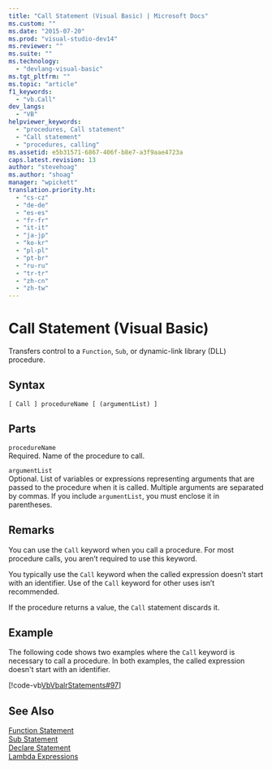 ```yaml
---
title: "Call Statement (Visual Basic) | Microsoft Docs"
ms.custom: ""
ms.date: "2015-07-20"
ms.prod: "visual-studio-dev14"
ms.reviewer: ""
ms.suite: ""
ms.technology: 
  - "devlang-visual-basic"
ms.tgt_pltfrm: ""
ms.topic: "article"
f1_keywords: 
  - "vb.Call"
dev_langs: 
  - "VB"
helpviewer_keywords: 
  - "procedures, Call statement"
  - "Call statement"
  - "procedures, calling"
ms.assetid: e5b31571-6867-406f-b8e7-a3f9aae4723a
caps.latest.revision: 13
author: "stevehoag"
ms.author: "shoag"
manager: "wpickett"
translation.priority.ht: 
  - "cs-cz"
  - "de-de"
  - "es-es"
  - "fr-fr"
  - "it-it"
  - "ja-jp"
  - "ko-kr"
  - "pl-pl"
  - "pt-br"
  - "ru-ru"
  - "tr-tr"
  - "zh-cn"
  - "zh-tw"
---
```

# Call Statement (Visual Basic)
Transfers control to a `Function`, `Sub`, or dynamic-link library (DLL) procedure.  
  
## Syntax  
  
```  
[ Call ] procedureName [ (argumentList) ]  
```  
  
## Parts  
 `procedureName`  
 Required. Name of the procedure to call.  
  
 `argumentList`  
 Optional. List of variables or expressions representing arguments that are passed to the procedure when it is called. Multiple arguments are separated by commas. If you include `argumentList`, you must enclose it in parentheses.  
  
## Remarks  
 You can use the `Call` keyword when you call a procedure. For most procedure calls, you aren’t required to use this  keyword.  
  
 You typically use the `Call` keyword when the called expression doesn’t start with an identifier. Use of the `Call` keyword for other uses isn’t recommended.  
  
 If the procedure returns a value, the `Call` statement discards it.  
  
## Example  
 The following code shows two examples where the `Call` keyword is necessary to call a procedure. In both examples, the called expression doesn't start with an identifier.  
  
 [!code-vb[VbVbalrStatements#97](../../../visual-basic/language-reference/error-messages/codesnippet/VisualBasic/call-statement_1.vb)]  
  
## See Also  
 [Function Statement](../../../visual-basic/language-reference/statements/function-statement.md)   
 [Sub Statement](../../../visual-basic/language-reference/statements/sub-statement.md)   
 [Declare Statement](../../../visual-basic/language-reference/statements/declare-statement.md)   
 [Lambda Expressions](../../../visual-basic/language-reference/procedures/lambda-expressions.md)